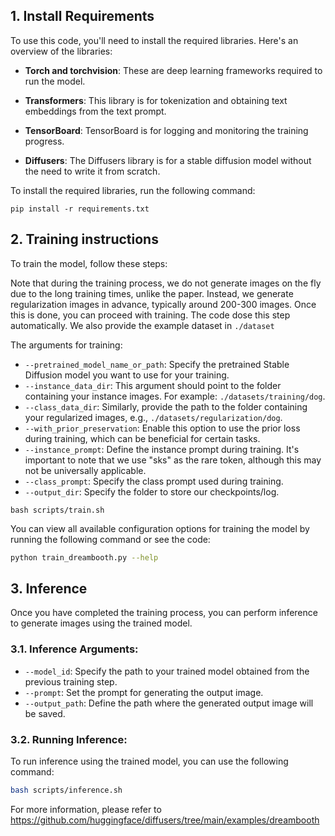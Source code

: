 ## 1. Install Requirements

To use this code, you'll need to install the required libraries. Here's an overview of the libraries:

- **Torch and torchvision**: These are deep learning frameworks required to run the model.

- **Transformers**: This library is for tokenization and obtaining text embeddings from the text prompt.

- **TensorBoard**: TensorBoard is for logging and monitoring the training progress.

- **Diffusers**: The Diffusers library is for a stable diffusion model without the need to write it from scratch.

To install the required libraries, run the following command:

```
pip install -r requirements.txt
```
## 2. Training instructions

To train the model, follow these steps:

Note that during the training process, we do not generate images on the fly due to the long training times, unlike the paper. Instead, we generate regularization images in advance, typically around 200-300 images. Once this is done, you can proceed with training. The code dose this step automatically. We also provide the example dataset in `./dataset`

The arguments for training:
   - `--pretrained_model_name_or_path`: Specify the pretrained Stable Diffusion model you want to use for your training.
   - `--instance_data_dir`: This argument should point to the folder containing your instance images. For example: `./datasets/training/dog`.
   - `--class_data_dir`: Similarly, provide the path to the folder containing your regularized images, e.g., `./datasets/regularization/dog`.
   - `--with_prior_preservation`: Enable this option to use the prior loss during training, which can be beneficial for certain tasks.
   - `--instance_prompt`: Define the instance prompt during training. It's important to note that we use "sks" as the rare token, although this may not be universally applicable.
   - `--class_prompt`: Specify the class prompt used during training.
   - `--output_dir`: Specify the folder to store our checkpoints/log. 

```
bash scripts/train.sh
```
You can view all available configuration options for training the model by running the following command or see the code:

```bash
python train_dreambooth.py --help
```
## 3. Inference

Once you have completed the training process, you can perform inference to generate images using the trained model. 
### 3.1. Inference Arguments:

- `--model_id`: Specify the path to your trained model obtained from the previous training step.
- `--prompt`: Set the prompt for generating the output image.
- `--output_path`: Define the path where the generated output image will be saved.

### 3.2. Running Inference:

To run inference using the trained model, you can use the following command:

```bash
bash scripts/inference.sh
```

For more information, please refer to 
https://github.com/huggingface/diffusers/tree/main/examples/dreambooth
